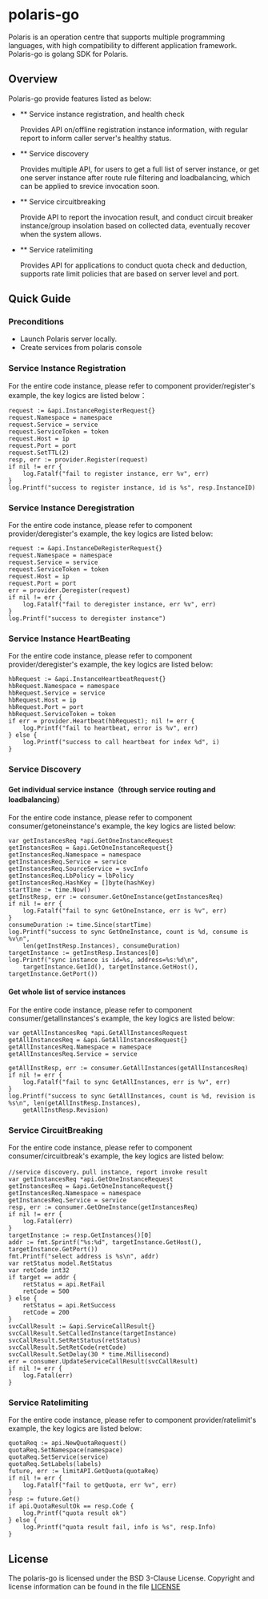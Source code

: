 polaris-go
========================================
Polaris is an operation centre that supports multiple programming languages, with high compatibility to different application framework. Polaris-go is golang SDK for Polaris.

## Overview

Polaris-go provide features listed as below:

* ** Service instance registration, and health check
   
   Provides API on/offline registration instance information,  with regular report to inform caller server's healthy status. 

* ** Service discovery
 
   Provides multiple API, for users to get a full list of server instance, or get one server instance after route rule filtering and loadbalancing, which can be applied to srevice invocation soon.

* ** Service circuitbreaking
   
   Provide API to report the invocation result, and conduct circuit breaker instance/group insolation based on collected data, eventually recover when the system allows. 

* ** Service ratelimiting

   Provides API for applications to conduct quota check and deduction, supports rate limit  policies that are based on server level and port.

## Quick Guide

### Preconditions

 - Launch Polaris server locally.
 - Create services from polaris console 

### Service Instance Registration

For the entire code instance, please refer to component provider/register's example, the key logics are listed below：
````
request := &api.InstanceRegisterRequest{}
request.Namespace = namespace
request.Service = service
request.ServiceToken = token
request.Host = ip
request.Port = port
request.SetTTL(2)
resp, err := provider.Register(request)
if nil != err {
    log.Fatalf("fail to register instance, err %v", err)
}
log.Printf("success to register instance, id is %s", resp.InstanceID)
````

### Service Instance Deregistration

For the entire code instance, please refer to component provider/deregister's example, the key logics are listed below:
````
request := &api.InstanceDeRegisterRequest{}
request.Namespace = namespace
request.Service = service
request.ServiceToken = token
request.Host = ip
request.Port = port
err = provider.Deregister(request)
if nil != err {
    log.Fatalf("fail to deregister instance, err %v", err)
}
log.Printf("success to deregister instance")
````

### Service Instance HeartBeating 

For the entire code instance, please refer to component provider/deregister's example, the key logics are listed below:
````
hbRequest := &api.InstanceHeartbeatRequest{}
hbRequest.Namespace = namespace
hbRequest.Service = service
hbRequest.Host = ip
hbRequest.Port = port
hbRequest.ServiceToken = token
if err = provider.Heartbeat(hbRequest); nil != err {
    log.Printf("fail to heartbeat, error is %v", err)
} else {
    log.Printf("success to call heartbeat for index %d", i)
}
````

### Service Discovery

#### Get individual service instance（through service routing and loadbalancing）

For the entire code instance, please refer to component consumer/getoneinstance's example, the key logics are listed below:
````
var getInstancesReq *api.GetOneInstanceRequest
getInstancesReq = &api.GetOneInstanceRequest{}
getInstancesReq.Namespace = namespace
getInstancesReq.Service = service
getInstancesReq.SourceService = svcInfo
getInstancesReq.LbPolicy = lbPolicy
getInstancesReq.HashKey = []byte(hashKey)
startTime := time.Now()
getInstResp, err := consumer.GetOneInstance(getInstancesReq)
if nil != err {
    log.Fatalf("fail to sync GetOneInstance, err is %v", err)
}
consumeDuration := time.Since(startTime)
log.Printf("success to sync GetOneInstance, count is %d, consume is %v\n",
    len(getInstResp.Instances), consumeDuration)
targetInstance := getInstResp.Instances[0]
log.Printf("sync instance is id=%s, address=%s:%d\n",
    targetInstance.GetId(), targetInstance.GetHost(), targetInstance.GetPort())
````

#### Get whole list of service instances

For the entire code instance, please refer to component consumer/getallinstances's example, the key logics are listed below:
````
var getAllInstancesReq *api.GetAllInstancesRequest
getAllInstancesReq = &api.GetAllInstancesRequest{}
getAllInstancesReq.Namespace = namespace
getAllInstancesReq.Service = service

getAllInstResp, err := consumer.GetAllInstances(getAllInstancesReq)
if nil != err {
    log.Fatalf("fail to sync GetAllInstances, err is %v", err)
}
log.Printf("success to sync GetAllInstances, count is %d, revision is %s\n", len(getAllInstResp.Instances),
    getAllInstResp.Revision)
````

### Service CircuitBreaking

For the entire code instance, please refer to component consumer/circuitbreak's example, the key logics are listed below: 
````
//service discovery，pull instance, report invoke result 
var getInstancesReq *api.GetOneInstanceRequest
getInstancesReq = &api.GetOneInstanceRequest{}
getInstancesReq.Namespace = namespace
getInstancesReq.Service = service
resp, err := consumer.GetOneInstance(getInstancesReq)
if nil != err {
    log.Fatal(err)
}
targetInstance := resp.GetInstances()[0]
addr := fmt.Sprintf("%s:%d", targetInstance.GetHost(), targetInstance.GetPort())
fmt.Printf("select address is %s\n", addr)
var retStatus model.RetStatus
var retCode int32
if target == addr {
    retStatus = api.RetFail
    retCode = 500
} else {
    retStatus = api.RetSuccess
    retCode = 200
}
svcCallResult := &api.ServiceCallResult{}
svcCallResult.SetCalledInstance(targetInstance)
svcCallResult.SetRetStatus(retStatus)
svcCallResult.SetRetCode(retCode)
svcCallResult.SetDelay(30 * time.Millisecond)
err = consumer.UpdateServiceCallResult(svcCallResult)
if nil != err {
    log.Fatal(err)
}
````

### Service Ratelimiting

For the entire code instance, please refer to component provider/ratelimit's example, the key logics are listed below: 
````
quotaReq := api.NewQuotaRequest()
quotaReq.SetNamespace(namespace)
quotaReq.SetService(service)
quotaReq.SetLabels(labels)
future, err := limitAPI.GetQuota(quotaReq)
if nil != err {
    log.Fatalf("fail to getQuota, err %v", err)
}
resp := future.Get()
if api.QuotaResultOk == resp.Code {
    log.Printf("quota result ok")
} else {
    log.Printf("quota result fail, info is %s", resp.Info)
}
````

## License

The polaris-go is licensed under the BSD 3-Clause License. Copyright and license information can be found in the file [LICENSE](LICENSE)